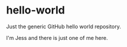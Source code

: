 # hello-world
Just the generic GitHub hello world repository.

I'm Jess and there is just one of me here.
